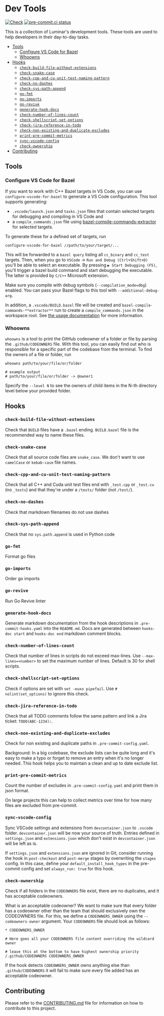 # Dev Tools

[![Check](https://github.com/luminartech/dev-tools/actions/workflows/check.yaml/badge.svg)](https://github.com/luminartech/dev-tools/actions/workflows/check.yaml)
[![pre-commit.ci status](https://results.pre-commit.ci/badge/github/luminartech/dev-tools/master.svg)](https://results.pre-commit.ci/latest/github/luminartech/dev-tools/master)

This is a collection of Luminar's development tools.
These tools are used to help developers in their day-to-day tasks.

<!-- mdformat-toc start --slug=github --no-anchors --maxlevel=6 --minlevel=2 -->

- [Tools](#tools)
  - [Configure VS Code for Bazel](#configure-vs-code-for-bazel)
  - [Whoowns](#whoowns)
- [Hooks](#hooks)
  - [`check-build-file-without-extensions`](#check-build-file-without-extensions)
  - [`check-snake-case`](#check-snake-case)
  - [`check-cpp-and-cu-unit-test-naming-pattern`](#check-cpp-and-cu-unit-test-naming-pattern)
  - [`check-no-dashes`](#check-no-dashes)
  - [`check-sys-path-append`](#check-sys-path-append)
  - [`go-fmt`](#go-fmt)
  - [`go-imports`](#go-imports)
  - [`go-revive`](#go-revive)
  - [`generate-hook-docs`](#generate-hook-docs)
  - [`check-number-of-lines-count`](#check-number-of-lines-count)
  - [`check-shellscript-set-options`](#check-shellscript-set-options)
  - [`check-jira-reference-in-todo`](#check-jira-reference-in-todo)
  - [`check-non-existing-and-duplicate-excludes`](#check-non-existing-and-duplicate-excludes)
  - [`print-pre-commit-metrics`](#print-pre-commit-metrics)
  - [`sync-vscode-config`](#sync-vscode-config)
  - [`check-ownership`](#check-ownership)
- [Contributing](#contributing)

<!-- mdformat-toc end -->

## Tools

### Configure VS Code for Bazel

If you want to work with C++ Bazel targets in VS Code, you can use `configure-vscode-for-bazel` to generate a VS Code configuration.
This tool supports generating:

- `.vscode/launch.json` and `tasks.json` files that contain selected targets for debugging and compiling in VS Code and
- a `compile_commands.json` file using [bazel-compile-commands-extractor](https://github.com/hedronvision/bazel-compile-commands-extractor) for selected targets.

To generate these for a defined set of targets, run

```shell
configure-vscode-for-bazel //path/to/your/target/...
```

This will be forwarded to a `bazel query` listing all `cc_binary` and `cc_test` targets.
Then, when you go to `VSCode` -> `Run and Debug (Ctrl+Shift+D)` you'll be able to select an executable.
By pressing `▶ Start Debugging (F5)`, you'll trigger a bazel build command and start debugging the executable.
The latter is provided by `C/C++` Microsoft extension.

Make sure you compile with debug symbols (`--compilation_mode=dbg`) enabled.
You can pass your Bazel flags to this tool with `--additional-debug-arg`.

In addition, a `.vscode/BUILD.bazel` file will be created and `bazel-compile-commands-**extractor**` run to create a `compile_commands.json` in the workspace root.
See [the usage documentation](https://github.com/hedronvision/bazel-compile-commands-extractor?tab=readme-ov-file#usage) for more information.

### Whoowns

`whoowns` is a tool to print the GitHub codeowner of a folder or file by parsing the `.github/CODEOWNERS` file.
With this tool, you can easily find out who is responsible for a specific part of the codebase from the terminal.
To find the owners of a file or folder, run

```shell
whoowns path/to/your/file/or/folder

# example output
# path/to/your/file/or/folder -> @owner1
```

Specify the `--level N` to see the owners of child items in the N-th directory level below your provided folder.

## Hooks

<!-- hooks-doc start -->

### `check-build-file-without-extensions`

Check that `BUILD` files have a `.bazel` ending. `BUILD.bazel` file is the recommended way to name these files.

### `check-snake-case`

Check that all source code files are `snake_case`. We don't want to use `camelCase` or `kebab-case` file names.

### `check-cpp-and-cu-unit-test-naming-pattern`

Check that all C++ and Cuda unit test files end with `_test.cpp` or `_test.cu` (no `_tests`)
and that they're under a `/tests/` folder (not `/test/`).

### `check-no-dashes`

Check that markdown filenames do not use dashes

### `check-sys-path-append`

Check that no `sys.path.append` is used in Python code

### `go-fmt`

Format go files

### `go-imports`

Order go imports

### `go-revive`

Run Go Revive linter

### `generate-hook-docs`

Generate markdown documentation from the hook descriptions in `.pre-commit-hooks.yaml` into the `README.md`. Docs are generated between `hooks-doc start` and `hooks-doc end` markdown comment blocks.

### `check-number-of-lines-count`

Check that number of lines in scripts do not exceed max-lines. Use `--max-lines=<number>` to set the maximum number of lines. Default is 30 for shell scripts.

### `check-shellscript-set-options`

Check if options are set with `set -euxo pipefail`. Use `# nolint(set_options)` to ignore this check.

### `check-jira-reference-in-todo`

Check that all TODO comments follow the same pattern and link a Jira ticket: `TODO(ABC-1234):`.

### `check-non-existing-and-duplicate-excludes`

Check for non existing and duplicate paths in `.pre-commit-config.yaml`.

Background: In a big codebase, the exclude lists can be quite long and it's easy to make a typo or forget to remove an entry when it's no longer needed.
This hook helps you to maintain a clean and up to date exclude list.

### `print-pre-commit-metrics`

Count the number of excludes in `.pre-commit-config.yaml` and print them in json format.

On large projects this can help to collect metrics over time for how many files are excluded from pre-commit.

### `sync-vscode-config`

Sync VSCode settings and extensions from `devcontainer.json` to `.vscode` folder.
`devcontainer.json` will be now your source of truth.
Entries defined in `settings.json` and `extensions.json` which don't exist in `devcontainer.json` will be left as is.

If `settings.json` and `extensions.json` are ignored in Git, consider running the hook in `post-checkout` and `post-merge` stages by overwriting the `stages` config.
In this case, define your `default_install_hook_types` in the pre-commit config and set `always_run: true` for this hook.

### `check-ownership`

Check if all folders in the `CODEOWNERS` file exist, there are no duplicates, and it has acceptable codeowners.

What is an acceptable codeowner? We want to make sure that every folder has a codeowner other than the team that should exclusively own the CODEOWNERS file.
For this, we define a `CODEOWNERS_OWNER` using the `--codeowners-owner` argument. Your `CODEOWNERS` file should look as follows:

```shell
* CODEOWNERS_OWNER

# Here goes all your CODEOWNERS file content overriding the wildcard owner

# leave this at the bottom to have highest ownership priority
/.github/CODEOWNERS CODEOWNERS_OWNER
```

If the hook detects `CODEOWNERS_OWNER` owns anything else than `.github/CODEOWNERS` it will fail to make sure every file added has an acceptable codeowner.

<!-- hooks-doc end -->

## Contributing

Please refer to the [CONTRIBUTING.md](CONTRIBUTING.md) file for information on how to contribute to this project.
